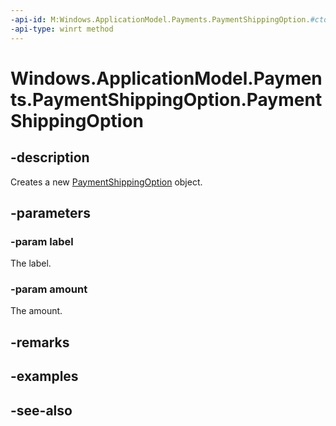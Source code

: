 ```yaml
---
-api-id: M:Windows.ApplicationModel.Payments.PaymentShippingOption.#ctor(System.String,Windows.ApplicationModel.Payments.PaymentCurrencyAmount)
-api-type: winrt method
---
```


<!-- Method syntax
public PaymentShippingOption(System.String label, Windows.ApplicationModel.Payments.PaymentCurrencyAmount amount)
-->

# Windows.ApplicationModel.Payments.PaymentShippingOption.PaymentShippingOption

## -description
Creates a new [PaymentShippingOption](paymentshippingoption.md) object.

## -parameters
### -param label
The label.

### -param amount
The amount.

## -remarks

## -examples

## -see-also